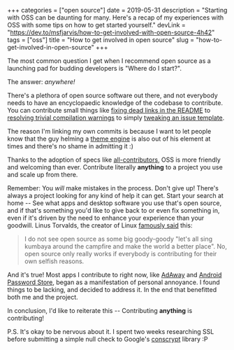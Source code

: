 +++
categories = ["open source"]
date = 2019-05-31
description = "Starting with OSS can be daunting for many. Here's a recap of my experiences with OSS with some tips on how to get started yourself."
devLink = "https://dev.to/msfjarvis/how-to-get-involved-with-open-source-4h42"
tags = ["oss"]
title = "How to get involved in open source"
slug = "how-to-get-involved-in-open-source"
+++

The most common question I get when I recommend open source as a launching pad for budding developers is "Where do I start?".

The answer: *anywhere!*

There's a plethora of open source software out there, and not everybody needs to have an encyclopaedic knowledge of the codebase to contribute. You can contribute small things like [fixing dead links in the README](https://github.com/portainer/portainer/commit/173c673d37ea2e4bb82d159b601e60109a435601) to [resolving trivial compilation warnings](https://github.com/mozilla-mobile/fenix/commits/master?author=msfjarvis) to simply [tweaking an issue template](https://github.com/opengapps/opengapps/commits/master/.github/ISSUE_TEMPLATE.md).

The reason I'm linking my own commits is because I want to let people know that the guy helming a [theme engine](https://github.com/substratum) is also out of his element at times and there's no shame in admitting it :)

Thanks to the adoption of specs like [all-contributors](https://allcontributors.org), OSS is more friendly and welcoming than ever. Contribute literally __anything__ to a project you use and scale up from there.

Remember: You _will_ make mistakes in the process. Don't give up! There's always a project looking for any kind of help it can get. Start your search at home -- See what apps and desktop software you use that's open source, and if that's something you'd like to give back to or even fix something in, even if it's driven by the need to enhance your experience than your goodwill. Linus Torvalds, the creator of Linux [famously said](https://www.bbc.com/news/technology-18419231) this:

> I do not see open source as some big goody-goody "let's all sing kumbaya around the campfire and make the world a better place". No, open source only really works if everybody is contributing for their own selfish reasons.

And it's true! Most apps I contribute to right now, like [AdAway](https://github.com/AdAway/AdAway) and [Android Password Store](https://github.com/zeapo/Android-Password-Store), began as a manifestation of personal annoyance. I found things to be lacking, and decided to address it. In the end that benefitted both me and the project.

In conclusion, I'd like to reiterate this -- Contributing __anything__ is contributing!

P.S. It's okay to be nervous about it. I spent two weeks researching SSL before submitting a simple null check to Google's [conscrypt](https://github.com/google/conscrypt/pull/471) library :P
